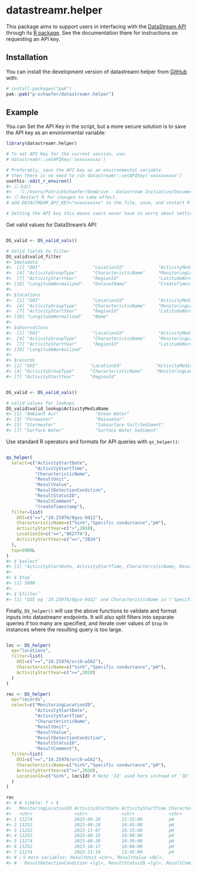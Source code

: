 
<!-- README.md is generated from README.Rmd. Please edit that file -->

# datastreamr.helper

<!-- badges: start -->
<!-- badges: end -->

This package aims to support users in interfacing with the
<a href="https://github.com/datastreamapp/api-docs">DataStream API</a>
through its <a href="https://github.com/datastreamapp/api-docs">R
package</a>. See the documentation there for instructions on requesting
an API key.

## 

## Installation

You can install the development version of datastreamr.helper from
[GitHub](https://github.com/) with:

``` r
# install.packages("pak")
pak::pak("p-schaefer/datastreamr.helper")
```

## Example

You can Set the API Key in the script, but a more secure solution is to
save the API key as an environmental variable:

``` r
library(datastreamr.helper)

# To set API Key for the current session, use:
# datastreamr::setAPIKey('xxxxxxxxxx')

# Preferably, save the API key as an environmental variable
# then there is no need to run datastreamr::setAPIKey('xxxxxxxxxx')
usethis::edit_r_environ()
#> ☐ Edit
#>   'C:/Users/PatrickSchaefer/OneDrive - Datastream Initiative/Documents/.Renviron'.
#> ☐ Restart R for changes to take effect.
# add DATASTREAM_API_KEY="xxxxxxxxxx" to the file, save, and restart R

# Setting the API key this means users never have to worry about setting the API key again
```

Get valid values for DataStream’s API:

``` r

DS_valid <- DS_valid_vals()

# Valid fields to filter
DS_valid$valid_filter
#> $metadata
#>  [1] "DOI"                    "LocationId"             "ActivityMediaName"     
#>  [4] "ActivityGroupType"      "CharacteristicName"     "MonitoringLocationType"
#>  [7] "ActivityStartYear"      "RegionId"               "LatitudeNormalized"    
#> [10] "LongitudeNormalized"    "DatasetName"            "CreateTimestamp"       
#> 
#> $locations
#>  [1] "DOI"                    "LocationId"             "ActivityMediaName"     
#>  [4] "ActivityGroupType"      "CharacteristicName"     "MonitoringLocationType"
#>  [7] "ActivityStartYear"      "RegionId"               "LatitudeNormalized"    
#> [10] "LongitudeNormalized"    "Name"                  
#> 
#> $observations
#>  [1] "DOI"                    "LocationId"             "ActivityMediaName"     
#>  [4] "ActivityGroupType"      "CharacteristicName"     "MonitoringLocationType"
#>  [7] "ActivityStartYear"      "RegionId"               "LatitudeNormalized"    
#> [10] "LongitudeNormalized"   
#> 
#> $records
#> [1] "DOI"                    "LocationId"             "ActivityMediaName"     
#> [4] "ActivityGroupType"      "CharacteristicName"     "MonitoringLocationType"
#> [7] "ActivityStartYear"      "RegionId"
```

``` r

DS_valid <- DS_valid_vals()

# valid values for lookups
DS_valid$valid_lookup$ActivityMediaName
#> [1] "Ambient Air"              "Ocean Water"             
#> [3] "Porewater"                "Rainwater"               
#> [5] "Stormwater"               "Subsurface Soil/Sediment"
#> [7] "Surface Water"            "Surface Water Sediment"
```

Use standard R operators and formats for API queries with `qs_helper()`:

``` r

qs_helper(
  select=c("ActivityStartDate",
           "ActivityStartTime",
           "CharacteristicName",
           "ResultUnit",
           "ResultValue",
           "ResultDetectionCondition",
           "ResultStatusID",
           "ResultComment",
           "CreateTimestamp"),
  filter=list(
    DOI=c("==","10.25976/0gvo-9d12"),
    CharacteristicName=c("%in%","Specific conductance","pH"),
    ActivityStartYear=c(">",2010),
    LocationId=c("==","862774"),
    ActivityStartYear=c("==","2024")
  ),
  top=5000L
)
#> $`$select`
#> [1] "ActivityStartDate, ActivityStartTime, CharacteristicName, ResultUnit, ResultValue, ResultDetectionCondition, ResultStatusID, ResultComment, CreateTimestamp"
#> 
#> $`$top`
#> [1] 5000
#> 
#> $`$filter`
#> [1] "DOI eq '10.25976/0gvo-9d12' and CharacteristicName in ('Specific conductance', 'pH') and ActivityStartYear gt '2010' and LocationId eq '862774' and ActivityStartYear eq '2024'"
```

Finally, `DS_helper()` will use the above functions to validate and
format inputs into datastreamr endpoints. It will also split filters
into separate queries if too many are specified, and iterate over values
of `$top` in instances where the resulting query is too large.

``` r

loc <- DS_helper(
  ep="locations",
  filter=list(
    DOI=c("==","10.25976/ori9-w562"),
    CharacteristicName=c("%in%","Specific conductance","pH"),
    ActivityStartYear=c(">=",2020)
  )
)

rec <- DS_helper(
  ep="records",
  select=c("MonitoringLocationID",
           "ActivityStartDate",
           "ActivityStartTime",
           "CharacteristicName",
           "ResultUnit",
           "ResultValue",
           "ResultDetectionCondition",
           "ResultStatusID",
           "ResultComment"),
  filter=list(
    DOI=c("==","10.25976/ori9-w562"),
    CharacteristicName=c("%in%","Specific conductance","pH"),
    ActivityStartYear=c(">=",2020),
    LocationId=c("%in%", loc$Id) # Note 'Id' used here instead of 'ID'
  )
)

rec
#> # A tibble: 7 × 9
#>   MonitoringLocationID ActivityStartDate ActivityStartTime CharacteristicName
#>   <chr>                <chr>             <chr>             <chr>             
#> 1 11274                2023-09-26        11:32:00          pH                
#> 2 11252                2023-09-20        10:45:00          pH                
#> 3 11252                2023-11-07        10:15:00          pH                
#> 4 11252                2023-08-15        10:00:00          pH                
#> 5 11274                2023-08-30        10:30:00          pH                
#> 6 11252                2023-10-17        10:00:00          pH                
#> 7 11274                2023-11-14        13:45:00          pH                
#> # ℹ 5 more variables: ResultUnit <chr>, ResultValue <dbl>,
#> #   ResultDetectionCondition <lgl>, ResultStatusID <lgl>, ResultComment <chr>
```
